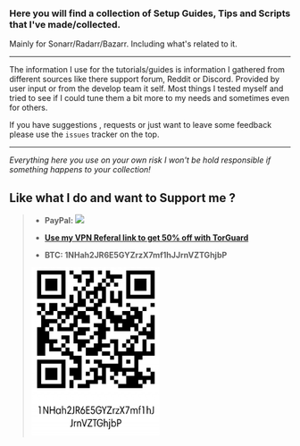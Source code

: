 ### Here you will find a collection of Setup Guides, Tips and Scripts  that I've made/collected.

Mainly for Sonarr/Radarr/Bazarr.
Including what's related to it.

------

The information I use for the tutorials/guides is information I gathered from different sources like there support forum, Reddit or Discord.
Provided by user input or from the develop team it self.
Most things I tested myself and tried to see if I could tune them a bit more to my needs and sometimes even for others.


If you have suggestions , requests or just want to leave some feedback please use the `issues` tracker on the top.

------

*Everything here you use on your own risk I won't be hold responsible if something happens to your collection!*

## Like what I do and want to Support me ?

> - **PayPal:** ![](images/image-20200409200136483.png)
>
> - [**Use my VPN Referal link to get 50% off with TorGuard**](https://github.com/TRaSH-/Tutorials-FAQ/blob/master/Misc/How-to-setup-Torguard-for-port-forwarding.md#how-to-setup-torguard-for-port-forwarding)
>
> - **BTC:  1NHah2JR6E5GYZrzX7mf1hJJrnVZTGhjbP**
>
>![image-20200728193552694](images/image-20200728193552694.png)
